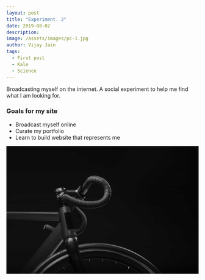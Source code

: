 ```yaml
---
layout: post
title: "Experiment. 2"
date: 2019-08-02
description: 
image: /assets/images/pc-1.jpg
author: Vijay Jain
tags: 
  - First post
  - Kale
  - Science
---
```

Broadcasting myself on the internet. A social experiment to help me find what I am looking for.

### Goals for my site
* Broadcast myself online
* Curate my portfolio
* Learn to build website that represents me

![Placeholder](/assets/images/placeholder-1.jpg)